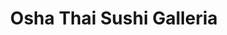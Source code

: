 ---
layout: place
title: "Osha Thai Sushi Galleria"
permalink: /georgia/atlanta/osha-thai-sushi-galleria.html
stateAbbr: GA
stateName: Georgia
cityName: Atlanta
place_id: ChIJp6OZ5aoF9YgRS5noeK7TMo0
photos:
  - name: >-
      places/ChIJp6OZ5aoF9YgRS5noeK7TMo0/photos/AeeoHcL_FHNUp1HKCAqQh9WBJJXDwVRi5swz8YMs4MvFHjxk_ogNQD8iNWX-BvN-sv8OSg80LnCAlFGRcPrIFHKXJfP_14rM7bOkaeOkw-YKHoLtNQGRbpc4VsLYQQpglX4S7ogp2eFe-7aPwIRO4jVYtuYDFL_27XY4yejEcWdnJrtWCVsS76UUYrYKhkLt9uRGNGuVligMsClDGSIrhwLiicKVgGQWV8vh8O2MM_Xq2wOpQSHa_DODQr9QeRrxOGrrxFd7524Z-vxf4rbsORd_L-5wd4rni8WtPPjqDRmAPnTc492fNAINpjXGsJYnr7U69AKfukWWYqwnrgfT9R1C5qPJwEniuVGxMs9IMZfrrJMbKtGRmNT7KIYJjmMver_MLWNHdkQiUW57PqFHWHsWDjGffFT00XNag3uAhBbQWTdk0g
    widthPx: 4032
    heightPx: 3024
    authorAttributions:
      - displayName: Brian
        uri: https://maps.google.com/maps/contrib/102006220745199494648
        photoUri: >-
          https://lh3.googleusercontent.com/a-/ALV-UjVgycgR740toigPLSeTXrAZynEK-qgGW6WpUuK66lEp8Max-YT4fg=s100-p-k-no-mo
    flagContentUri: >-
      https://www.google.com/local/imagery/report/?cb_client=maps_api_places.places_api&image_key=!1e10!2sCIHM0ogKEICAgICknbHLBw&hl=en-US
    googleMapsUri: >-
      https://www.google.com/maps/place//data=!3m4!1e2!3m2!1sCIHM0ogKEICAgICknbHLBw!2e10!4m2!3m1!1s0x88f505aae599a3a7:0x8d32d3ae78e8994b
  - name: >-
      places/ChIJp6OZ5aoF9YgRS5noeK7TMo0/photos/AeeoHcIHkrjOfd2j_JrrD1-lgpeG3K81QN9KcGN-uFGbeT0YB61mAKjThEyTlivyZ3zXMP280oDAxtiSiILLD0188kmJnOPeSHCAa6Xb9UgDZk6Yhz3YgUTAJPS6BJlnryiCGnh2eT9AaoC3C3vMHYY-62LIPdGY54Qc2ppEUlpOamV3mLV9jbJM4P548mDMchxAfLj6AoS_IxfbMF_gBB2wzwnOY6hSopdPlTHMt2kx1oZ6fu9z-XXtTN7WWQtF5VAVgDFA4wkE_RmTdBCriUqdZoj6aNt121QPMVVqUcX2yAWPAqfOnOtPhE7kbP6I20qXys33Eo1jQ7jfEqDBpsmEkQylto-pqAbBRY5mE2OGS0BBMsCUjXHusW_VZhBmMWI-THTtCCH0SKm_2ZxRnrKarECVhRKAD5_ac084tmMm4TpwFIX9
    widthPx: 3000
    heightPx: 1886
    authorAttributions:
      - displayName: Kelly Muñoz
        uri: https://maps.google.com/maps/contrib/109284756646147554323
        photoUri: >-
          https://lh3.googleusercontent.com/a-/ALV-UjVFWQSllGXDXrHVVgTCohWf7APSH2U62MzsU9akFbg2P80BTR9s=s100-p-k-no-mo
    flagContentUri: >-
      https://www.google.com/local/imagery/report/?cb_client=maps_api_places.places_api&image_key=!1e10!2sCIHM0ogKEICAgMCQj8-5nwE&hl=en-US
    googleMapsUri: >-
      https://www.google.com/maps/place//data=!3m4!1e2!3m2!1sCIHM0ogKEICAgMCQj8-5nwE!2e10!4m2!3m1!1s0x88f505aae599a3a7:0x8d32d3ae78e8994b
  - name: >-
      places/ChIJp6OZ5aoF9YgRS5noeK7TMo0/photos/AeeoHcLQGQyJfKowY0rtrYxOrGcphROVsaZeJ6PCYumiqgvNxFmtiqQmwU_LoUsLsz_-3AQx1Y2jmoMNtNpUfg_gLg4Yt_ZtG0Vov_PsaW-80NfCOt5YoU6xzOde1Y9NRnfPcC3plKom_LlYlfrv5G6dqOHDQSJ_cCoQ1Jmqx_g-E2HeBLe3qBqSaB0vAnbFj-Q2dek-AHqZZ8RP9hHa6RSgwSX341oG6BtSDRqeHhXxvC2e1kUHH499QxK-HbrqH6PsYqNRZb78GqxCkv8LqgLR5w7RL_3DfIGaaZTVcJV227V-7QEHUJ-_rPfosMniQNLY0Cq9WNbw16X7z9KdhuxMrjuvH6lLRS6-4Cd5FNFWml5DMmzJY7Gayy4kqoNjs0KA-sSYXdrtoTEdysgLz295EU8gn5LJYMfCUd4QjQGEatB-rP5E
    widthPx: 3600
    heightPx: 4800
    authorAttributions:
      - displayName: Chris L Fresh
        uri: https://maps.google.com/maps/contrib/103412049313937983678
        photoUri: >-
          https://lh3.googleusercontent.com/a-/ALV-UjVaL9Gj05iy_9c0eTGVnE3Lz8-DnXFmTtSNwxITJ68WRSRPCwhUdQ=s100-p-k-no-mo
    flagContentUri: >-
      https://www.google.com/local/imagery/report/?cb_client=maps_api_places.places_api&image_key=!1e10!2sCIHM0ogKEICAgMDI8e-t5gE&hl=en-US
    googleMapsUri: >-
      https://www.google.com/maps/place//data=!3m4!1e2!3m2!1sCIHM0ogKEICAgMDI8e-t5gE!2e10!4m2!3m1!1s0x88f505aae599a3a7:0x8d32d3ae78e8994b
  - name: >-
      places/ChIJp6OZ5aoF9YgRS5noeK7TMo0/photos/AeeoHcKgUqvUVd6iYtscIwuiFLBnLUsRHa3RVNxcZOabAAAEYBVQEU-hs8NRbLiB6meBoFBQQyh8j7p2ExklwDXrJIJuHpiLfJDiSnZ8E46wjY3JKi4An_ygy7cgDXdUowa06F_MPzSU8khlvQ6jRiqo5jB3REO8bTPE4hlmsUklQz3wOiUi4qT0y3is3g9Iz0F_bGQvGPgSwYdaLpHubnrFdt2gz1Es8YC2fd9bC2DKX-aGVnIrN3VvAWVvIWXRjFmc-nLt7R3nq7Ix6uN6IF06xoTznMlsjVULBQ7tuA45VHMt8Q
    widthPx: 512
    heightPx: 512
    authorAttributions:
      - displayName: Osha Thai Sushi Galleria
        uri: https://maps.google.com/maps/contrib/110917936176320397627
        photoUri: >-
          https://lh3.googleusercontent.com/a-/ALV-UjV_hi73aX8h-ZVLqzIr_mZrzQ9dSzpopkMduxUh_wSM274HtjQ=s100-p-k-no-mo
    flagContentUri: >-
      https://www.google.com/local/imagery/report/?cb_client=maps_api_places.places_api&image_key=!1e10!2sAF1QipPqrJ6pk1ToAY8NAAGsxwcH30ox-u_EpepCEQZr&hl=en-US
    googleMapsUri: >-
      https://www.google.com/maps/place//data=!3m4!1e2!3m2!1sAF1QipPqrJ6pk1ToAY8NAAGsxwcH30ox-u_EpepCEQZr!2e10!4m2!3m1!1s0x88f505aae599a3a7:0x8d32d3ae78e8994b
  - name: >-
      places/ChIJp6OZ5aoF9YgRS5noeK7TMo0/photos/AeeoHcJRU4IbmjjaMTnoy3xnhpN-59RJx5I_zwKtZQR0qeg3VJqZhkbzQ3GJrQ8uZndWoXY7o67TjhQDEYbyDJSciVko6Dn3e5v4dR8fM13ZHGZaijyNe8Ihy_v9wryp_g1Aug2Gw2AwbQ0wbujec9NWrzPDVh1HidyR9suOeIfUrqdOIWE6LWM4S3p0zOFyBnbSK93VvdyxSTAVWQQq5yEyh1ZoqBgii1bmsIwtsXMdA1tOXvujMyfoG_gqaUu2AFm1rf0EWiLRf3scU6RHva0D0Lt8J8gELoSD_4D8FhoAXdtuJ-zT9aveHhjt_XAYIeZQXdZWpTJCmkLJ4rTH6Iv9qhq9b01bWQ5EBlW4u3XveLFK1jRUGschtFhh1S_2d1ohCg_BqtPpMOCQrT1kN7v5iUUyn0C43-zMsLULesz9uWFTeeOW
    widthPx: 3600
    heightPx: 4800
    authorAttributions:
      - displayName: Chris L Fresh
        uri: https://maps.google.com/maps/contrib/103412049313937983678
        photoUri: >-
          https://lh3.googleusercontent.com/a-/ALV-UjVaL9Gj05iy_9c0eTGVnE3Lz8-DnXFmTtSNwxITJ68WRSRPCwhUdQ=s100-p-k-no-mo
    flagContentUri: >-
      https://www.google.com/local/imagery/report/?cb_client=maps_api_places.places_api&image_key=!1e10!2sCIHM0ogKEICAgMDI8e-tlgE&hl=en-US
    googleMapsUri: >-
      https://www.google.com/maps/place//data=!3m4!1e2!3m2!1sCIHM0ogKEICAgMDI8e-tlgE!2e10!4m2!3m1!1s0x88f505aae599a3a7:0x8d32d3ae78e8994b
  - name: >-
      places/ChIJp6OZ5aoF9YgRS5noeK7TMo0/photos/AeeoHcI0Um4D6fACKU6oZxrGWi9KRfTPBPUSNtFKndlW-2rlJJyRW2joMkXNlZ93pbEVv5eY723h0mGXYIMwQKyRgX8ztl6iZKPX5VuGleA0pfrTNbSgNtRd_lQjm_1uEfC_dWi9i0eiqnEjB057NadHjQ2bJN61XV730k1MNvz0YvJTlJeDE_S9Cj1DRPiZuOHqpycBaJzD8gkz4yxspSZwjr6r44Afcc3u7nPiP-wXomIVAxqoBAldFPMmEvEXbGr0X_Ep3sTrD_B6Qxy6HeMLMAyUfkWJiEMUc23aHmeErxbOKchLRYi6BXj61abSLKXRZJkMrcjdv0ck2-FWjl9VrwABOSzuEwFFuZxSCiBW4cNDJfgmPse-2sHWGqIGM1ZIhKzPda2Q-xZ7dQ_-PTWkuaAS6FfrZbROhwwr6PhMFKYsJQ
    widthPx: 1170
    heightPx: 1499
    authorAttributions:
      - displayName: Luna A
        uri: https://maps.google.com/maps/contrib/107763259641038507523
        photoUri: >-
          https://lh3.googleusercontent.com/a-/ALV-UjWZz3mEoMAUKOJKjQh3VstlkOPrM8uYeidh0gXDSIxqd7XkhWhh=s100-p-k-no-mo
    flagContentUri: >-
      https://www.google.com/local/imagery/report/?cb_client=maps_api_places.places_api&image_key=!1e10!2sCIHM0ogKEICAgIC3jPOWWg&hl=en-US
    googleMapsUri: >-
      https://www.google.com/maps/place//data=!3m4!1e2!3m2!1sCIHM0ogKEICAgIC3jPOWWg!2e10!4m2!3m1!1s0x88f505aae599a3a7:0x8d32d3ae78e8994b
  - name: >-
      places/ChIJp6OZ5aoF9YgRS5noeK7TMo0/photos/AeeoHcISwUFvE9LN-3jL60vx8CDpRNaAZsfuFPt0wri1GBXK-JPg5B0OPtz5kPyD1zATTLEPrQU0eT4PwMM3Q8s1uO6lb9AD9DmJ5Euno2hZQp7Klj4t-tjltlYbFgCw7GLPD3aJ3-zbvMoWbXzOn4Qwp0fdVWJlaB7WcnoOdECLvnrwh-USDxIOkwrbYD74q0fReroOdh8H3MMOOE86bx5ZB_TyVtjJtoTFPu1Kd1XtwOmoMW8I7bSXfHnFi61iUbylJqx6Qfgoa7Cp7pb9fqMr8iM_4aIQBBXAmHc77WKW7ADtuTvHHyjsc28r85_VWpvmAeiswGFHmatZtNxhEcUFqObiE6fVN4SnpHyvNU7pw-5hxOn8p77mKOMvrYLg6EM_IvoaL42JFaa_orILEneGnSsvNDTN6T9NeUfSc7-TZDtevQ
    widthPx: 3600
    heightPx: 4800
    authorAttributions:
      - displayName: Angel
        uri: https://maps.google.com/maps/contrib/104914321762939290059
        photoUri: >-
          https://lh3.googleusercontent.com/a-/ALV-UjX1EpurGx0a7rssYg-iuYijIrIyf3uzosb5OO4XlX_Vrrt5PCyY=s100-p-k-no-mo
    flagContentUri: >-
      https://www.google.com/local/imagery/report/?cb_client=maps_api_places.places_api&image_key=!1e10!2sCIHM0ogKEICAgID79Z-Rcg&hl=en-US
    googleMapsUri: >-
      https://www.google.com/maps/place//data=!3m4!1e2!3m2!1sCIHM0ogKEICAgID79Z-Rcg!2e10!4m2!3m1!1s0x88f505aae599a3a7:0x8d32d3ae78e8994b
  - name: >-
      places/ChIJp6OZ5aoF9YgRS5noeK7TMo0/photos/AeeoHcJThr4Eqj9MezNBdvUeGsDr2-DS-fylbTPo380BaCE4L9xBkTHuUDlTEUiSJ9MidvhOLCtdeAJ5ZQqG773QRUpn0uzeibY9ZvmBqQDUzSvw8c51Fbffclbgfpk2uyUSBtF9Gd3h-kg9BYM1wukfEnL08NIFfRJ47NbKJJga7lZvRjB40WjgZHHq7CZAT4VEEFP2k9oK3dRl0zmXn7l9U58f-GSYWVnIlfpalwY4ctMvMZ-rdI8WaKYp_ChWzXPVJSeJ4ODdUb2RVsvlFD2Nlmn63-Qpfb3VfhQai_lqiqeGWcOtChtLuN_intGyhvHuOpoMmu3atTo6TYTT0qBYuJ0xtUIFOVml8TXG3MgKH75BwVqAU3-l7GBGu7ICoLdzvo4zhIeqxIemVLLubISClKcsfxVfKNCTU8lvbRzaM7ByrbG8
    widthPx: 3024
    heightPx: 4032
    authorAttributions:
      - displayName: Loki’s Mom
        uri: https://maps.google.com/maps/contrib/102360768334960362045
        photoUri: >-
          https://lh3.googleusercontent.com/a-/ALV-UjWmGffZJBU_w-xBB14Q4pkRowJNJU0yIdxu2hWesp1pWLq75E4F=s100-p-k-no-mo
    flagContentUri: >-
      https://www.google.com/local/imagery/report/?cb_client=maps_api_places.places_api&image_key=!1e10!2sCIHM0ogKEICAgIC-6o6UwQE&hl=en-US
    googleMapsUri: >-
      https://www.google.com/maps/place//data=!3m4!1e2!3m2!1sCIHM0ogKEICAgIC-6o6UwQE!2e10!4m2!3m1!1s0x88f505aae599a3a7:0x8d32d3ae78e8994b
  - name: >-
      places/ChIJp6OZ5aoF9YgRS5noeK7TMo0/photos/AeeoHcKhofqyHVL_yYOJV7HoeD2eIcCCvVwthfdITWUbWUitAbv7hLZNouWL0r1INLXNHrT6a6tl2bUur09e13TQjzbvuZ4zThTV0NMh6mn5kW229TSUh8XPIomhvu5rBNj3szpUvraejGfqn_10LOVLCn25JzRZZvbQLhjNSLX2IjFv51qpiOurLlUxIBRpQnfLiY4ZQ33Uybzcvm0lOYXdaRdhVRLLaQvhMnuzMUoS6SBm8xZIBlgv_WHKw4dutgmSix3Yq-zjW3OPTIP2w6bBWO8UQUtKHGb8l_aH_trGYVLykf8mHhLr2X9u67RBJmCoSrot1oJtej3nAUqDOXJ98dx17kQMrmZtkYgvnLDllfIcqP8izBDlJYk3sP14pMlCyfEqpwEH0WJPbn0ze_ZA5A5h4McUrVHTVD3wbnToUyM
    widthPx: 3000
    heightPx: 4000
    authorAttributions:
      - displayName: Shirley Barclay
        uri: https://maps.google.com/maps/contrib/103458598548043288000
        photoUri: >-
          https://lh3.googleusercontent.com/a-/ALV-UjXEil560cdZPYGjdHDcQ0uDenM2ALWf2wwQYRx7zqIy2zbAxx0GFQ=s100-p-k-no-mo
    flagContentUri: >-
      https://www.google.com/local/imagery/report/?cb_client=maps_api_places.places_api&image_key=!1e10!2sCIHM0ogKEICAgIC14JTlcw&hl=en-US
    googleMapsUri: >-
      https://www.google.com/maps/place//data=!3m4!1e2!3m2!1sCIHM0ogKEICAgIC14JTlcw!2e10!4m2!3m1!1s0x88f505aae599a3a7:0x8d32d3ae78e8994b
  - name: >-
      places/ChIJp6OZ5aoF9YgRS5noeK7TMo0/photos/AeeoHcL7QH56pNIxz251_XNnyWoZr-yEqZeenEhS9kFddEnGe7F5gCnom5k8-MlPaU5Kflvh-HCGyKo8Gbs2-RJLkve7ALNqTj4S7ySJ9YC9rMlvmgWZNsTC226G-1G6nwPP1_0fcOaa7ZiNJBGqmEn946k0TYRsEGsqBR1WYYZv9-29nFltR95tfGE4rUjjMTzEKH2H2fCWqCWiAvbcy9NFZivCcKEanOqu4Jb1yKelUawMUL8wxU2CaQfemQOytQ_Bj8B9SA4N43P8O3DIxh6GQ44kqodI9xCwVvjKDSCxyHr9I8s9tSkoDG7gGQUPitQEd2OzxHWqsbAkWMzEzfk0tSKWLuIfouil8N02UIor0lkYrchTUVv3EsD39WaGmgcRvdVso1ZI_H728kVNtWTB_aLk_tz1fnCijdekGPbhtGUTiw
    widthPx: 4284
    heightPx: 3920
    authorAttributions:
      - displayName: Taijah Williams
        uri: https://maps.google.com/maps/contrib/106896481484413344427
        photoUri: >-
          https://lh3.googleusercontent.com/a-/ALV-UjVOt8oPY7mSf3smZ3_gHzm-7kAEkhn_PkItrBWa5Ly2tfcGZqYX=s100-p-k-no-mo
    flagContentUri: >-
      https://www.google.com/local/imagery/report/?cb_client=maps_api_places.places_api&image_key=!1e10!2sCIHM0ogKEICAgICz0qi4Rw&hl=en-US
    googleMapsUri: >-
      https://www.google.com/maps/place//data=!3m4!1e2!3m2!1sCIHM0ogKEICAgICz0qi4Rw!2e10!4m2!3m1!1s0x88f505aae599a3a7:0x8d32d3ae78e8994b
address: 'Northwest, 1820 Peachtree Rd #1, Atlanta, GA 30309, USA'
street: 'Northwest, 1820 Peachtree Rd #1'
city: Atlanta
state: GA
zip: '30309'
country: USA
neighborhood: Ardmore
latitude: '33.804810'
longitude: '-84.394132'
accessibility_options:
  wheelchairAccessibleParking: true
  wheelchairAccessibleEntrance: true
  wheelchairAccessibleRestroom: true
  wheelchairAccessibleSeating: true
business_status: OPERATIONAL
name: Osha Thai Sushi Galleria
google_maps_links:
  directionsUri: >-
    https://www.google.com/maps/dir//''/data=!4m7!4m6!1m1!4e2!1m2!1m1!1s0x88f505aae599a3a7:0x8d32d3ae78e8994b!3e0
  placeUri: https://maps.google.com/?cid=10174427254489651531
  writeAReviewUri: >-
    https://www.google.com/maps/place//data=!4m3!3m2!1s0x88f505aae599a3a7:0x8d32d3ae78e8994b!12e1
  reviewsUri: >-
    https://www.google.com/maps/place//data=!4m4!3m3!1s0x88f505aae599a3a7:0x8d32d3ae78e8994b!9m1!1b1
  photosUri: >-
    https://www.google.com/maps/place//data=!4m3!3m2!1s0x88f505aae599a3a7:0x8d32d3ae78e8994b!10e5
primary_type: Thai Restaurant
opening_hours:
  regular: null
  current: null
secondary_opening_hours:
  regular:
    weekdayDescriptions: null
    type: null
  current:
    weekdayDescriptions: null
    type: null
phone: (404) 382-8088
price_level: PRICE_LEVEL_MODERATE
price_range: $50 &ndash; $100
rating: '4.6'
rating_count: 1574
website: https://oshathaiatl.com/?utm_source=google
description: null
reviews: null
parking_options: null
payment_options: null
allow_dogs: null
curbside_pickup: null
delivery: null
dine_in: null
good_for_children: null
good_for_groups: null
good_for_sports: null
live_music: null
menu_for_children: null
outdoor_seating: null
reservable: null
restroom: null
serves_beer: null
serves_breakfast: null
serves_brunch: null
serves_cocktails: null
serves_coffee: null
serves_dinner: null
serves_dessert: null
serves_lunch: null
serves_vegetarian_food: null
serves_wine: null
takeout: null

---